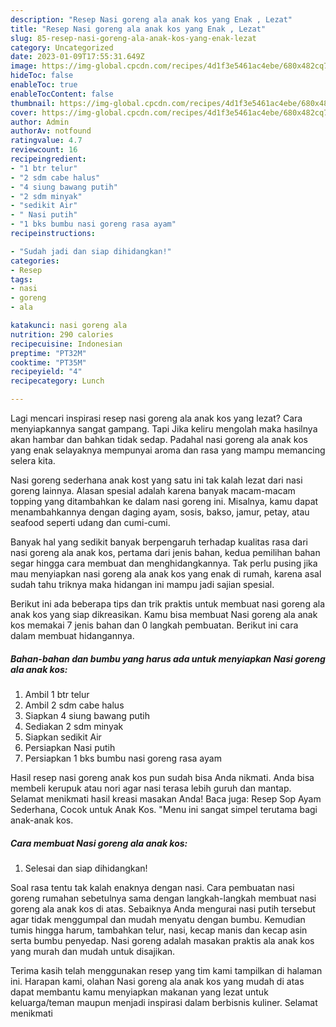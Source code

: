 ```yaml
---
description: "Resep Nasi goreng ala anak kos yang Enak , Lezat"
title: "Resep Nasi goreng ala anak kos yang Enak , Lezat"
slug: 85-resep-nasi-goreng-ala-anak-kos-yang-enak-lezat
category: Uncategorized
date: 2023-01-09T17:55:31.649Z
image: https://img-global.cpcdn.com/recipes/4d1f3e5461ac4ebe/680x482cq70/nasi-goreng-ala-anak-kos-foto-resep-utama.jpg
hideToc: false
enableToc: true
enableTocContent: false
thumbnail: https://img-global.cpcdn.com/recipes/4d1f3e5461ac4ebe/680x482cq70/nasi-goreng-ala-anak-kos-foto-resep-utama.jpg
cover: https://img-global.cpcdn.com/recipes/4d1f3e5461ac4ebe/680x482cq70/nasi-goreng-ala-anak-kos-foto-resep-utama.jpg
author: Admin
authorAv: notfound
ratingvalue: 4.7
reviewcount: 16
recipeingredient:
- "1 btr telur"
- "2 sdm cabe halus"
- "4 siung bawang putih"
- "2 sdm minyak"
- "sedikit Air"
- " Nasi putih"
- "1 bks bumbu nasi goreng rasa ayam"
recipeinstructions:

- "Sudah jadi dan siap dihidangkan!"
categories:
- Resep
tags:
- nasi
- goreng
- ala

katakunci: nasi goreng ala 
nutrition: 290 calories
recipecuisine: Indonesian
preptime: "PT32M"
cooktime: "PT35M"
recipeyield: "4"
recipecategory: Lunch

---
```



Lagi mencari inspirasi resep nasi goreng ala anak kos yang lezat? Cara menyiapkannya sangat gampang. Tapi Jika keliru mengolah maka hasilnya akan hambar dan bahkan tidak sedap. Padahal nasi goreng ala anak kos yang enak selayaknya mempunyai aroma dan rasa yang mampu memancing selera kita.


Nasi goreng sederhana anak kost yang satu ini tak kalah lezat dari nasi goreng lainnya. Alasan spesial adalah karena banyak macam-macam topping yang ditambahkan ke dalam nasi goreng ini. Misalnya, kamu dapat menambahkannya dengan daging ayam, sosis, bakso, jamur, petay, atau seafood seperti udang dan cumi-cumi.

Banyak hal yang sedikit banyak berpengaruh terhadap kualitas rasa dari nasi goreng ala anak kos, pertama dari jenis bahan, kedua pemilihan bahan segar hingga cara membuat dan menghidangkannya. Tak perlu pusing jika mau menyiapkan nasi goreng ala anak kos yang enak di rumah, karena asal sudah tahu triknya maka hidangan ini mampu jadi sajian spesial.


Berikut ini ada beberapa tips dan trik praktis untuk membuat nasi goreng ala anak kos yang siap dikreasikan. Kamu bisa membuat Nasi goreng ala anak kos memakai 7 jenis bahan dan 0 langkah pembuatan. Berikut ini cara dalam membuat hidangannya.

<!--inarticleads1-->

##### Bahan-bahan dan bumbu yang harus ada untuk menyiapkan Nasi goreng ala anak kos:

1. Ambil 1 btr telur
1. Ambil 2 sdm cabe halus
1. Siapkan 4 siung bawang putih
1. Sediakan 2 sdm minyak
1. Siapkan sedikit Air
1. Persiapkan  Nasi putih
1. Persiapkan 1 bks bumbu nasi goreng rasa ayam


Hasil resep nasi goreng anak kos pun sudah bisa Anda nikmati. Anda bisa membeli kerupuk atau nori agar nasi terasa lebih guruh dan mantap. Selamat menikmati hasil kreasi masakan Anda! Baca juga: Resep Sop Ayam Sederhana, Cocok untuk Anak Kos. &#34;Menu ini sangat simpel terutama bagi anak-anak kos. 

<!--inarticleads2-->

##### Cara membuat Nasi goreng ala anak kos:


1. Selesai dan siap dihidangkan!

Soal rasa tentu tak kalah enaknya dengan nasi. Cara pembuatan nasi goreng rumahan sebetulnya sama dengan langkah-langkah membuat nasi goreng ala anak kos di atas. Sebaiknya Anda mengurai nasi putih tersebut agar tidak menggumpal dan mudah menyatu dengan bumbu. Kemudian tumis hingga harum, tambahkan telur, nasi, kecap manis dan kecap asin serta bumbu penyedap. Nasi goreng adalah masakan praktis ala anak kos yang murah dan mudah untuk disajikan. 

Terima kasih telah menggunakan resep yang tim kami tampilkan di halaman ini. Harapan kami, olahan Nasi goreng ala anak kos yang mudah di atas dapat membantu kamu menyiapkan makanan yang lezat untuk keluarga/teman maupun menjadi inspirasi dalam berbisnis kuliner. Selamat menikmati
